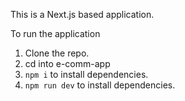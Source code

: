 This is a Next.js based application.

To run the application

1. Clone the repo.
2. cd into e-comm-app
3. `npm i` to install dependencies.
4. `npm run dev` to install dependencies.